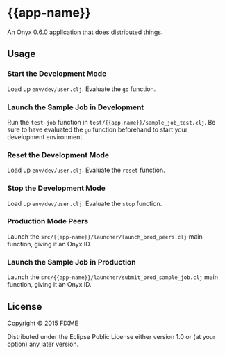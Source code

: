 # {{app-name}}

An Onyx 0.6.0 application that does distributed things.

## Usage

### Start the Development Mode

Load up `env/dev/user.clj`. Evaluate the `go` function.

### Launch the Sample Job in Development

Run the `test-job` function in `test/{{app-name}}/sample_job_test.clj`. Be sure to have evaluated the `go` function beforehand to start your development environment.

### Reset the Development Mode

Load up `env/dev/user.clj`. Evaluate the `reset` function.

### Stop the Development Mode

Load up `env/dev/user.clj`. Evaluate the `stop` function.

### Production Mode Peers

Launch the `src/{{app-name}}/launcher/launch_prod_peers.clj` main function, giving it an Onyx ID.

### Launch the Sample Job in Production

Launch the `src/{{app-name}}/launcher/submit_prod_sample_job.clj` main function, giving it an Onyx ID.

## License

Copyright © 2015 FIXME

Distributed under the Eclipse Public License either version 1.0 or (at
your option) any later version.
